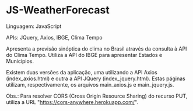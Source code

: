 # JS-WeatherForecast

Linguagem: JavaScript

APIs: JQuery, Axios, IBGE, Clima Tempo

Apresenta a previsão sinóptica do clima no Brasil através da consulta à API do Clima Tempo.
Utiliza a API do IBGE para apresentar Estados e Municípios.

Existem duas versões da aplicação, uma utilizando a API Axios (index_axios.html) e outra a API JQuery (index_jquery.html). Estas páginas utilizam, respectivamente, os arquivos main_axios.js e main_jquery.js.

Obs.: Para resolver CORS (Cross Origin Resource Sharing) do recurso PUT, utiliza a URL "https://cors-anywhere.herokuapp.com/".
